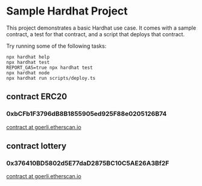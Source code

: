 # Sample Hardhat Project

This project demonstrates a basic Hardhat use case. It comes with a sample contract, a test for that contract, and a script that deploys that contract.

Try running some of the following tasks:

```shell
npx hardhat help
npx hardhat test
REPORT_GAS=true npx hardhat test
npx hardhat node
npx hardhat run scripts/deploy.ts
```


## contract ERC20
### 0xbCFb1F3796dB8B1855905ed925F88e0205126B74

[contract at goerli.etherscan.io](https://goerli.etherscan.io/address/0xbCFb1F3796dB8B1855905ed925F88e0205126B74#code)


## contract lottery
### 0x376410BD5802d5E77daD2875BC10C5AE26A3Bf2F
[contract at goerli.etherscan.io](https://goerli.etherscan.io/address/0x376410BD5802d5E77daD2875BC10C5AE26A3Bf2F#code)
